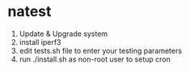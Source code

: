 # natest
1.  Update & Upgrade system
2.  install iperf3
4. edit tests.sh file to enter your testing parameters
3. run ./install.sh as non-root user to setup cron
